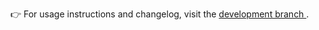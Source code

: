 👉 For usage instructions and changelog, visit the [ development branch ](https://github.com/MicheleFranciolapilla/jsUtils/tree/dev).